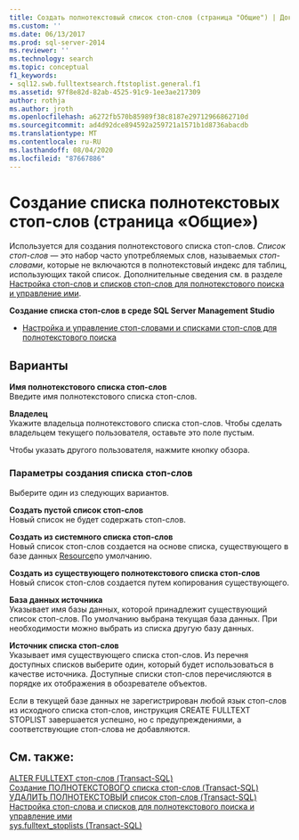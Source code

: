 ```yaml
---
title: Создать полнотекстовый список стоп-слов (страница "Общие") | Документация Майкрософт
ms.custom: ''
ms.date: 06/13/2017
ms.prod: sql-server-2014
ms.reviewer: ''
ms.technology: search
ms.topic: conceptual
f1_keywords:
- sql12.swb.fulltextsearch.ftstoplist.general.f1
ms.assetid: 97f8e82d-82ab-4525-91c9-1ee3ae217309
author: rothja
ms.author: jroth
ms.openlocfilehash: a6272fb570b85989f38c8187e29712966862710d
ms.sourcegitcommit: ad4d92dce894592a259721a1571b1d8736abacdb
ms.translationtype: MT
ms.contentlocale: ru-RU
ms.lasthandoff: 08/04/2020
ms.locfileid: "87667886"
---
```

# <a name="new-full-text-stoplist-general-page"></a>Создание списка полнотекстовых стоп-слов (страница «Общие»)
  Используется для создания полнотекстового списка стоп-слов. *Список стоп-слов* — это набор часто употребляемых слов, называемых *стоп-словами*, которые не включаются в полнотекстовый индекс для таблиц, использующих такой список. Дополнительные сведения см. в разделе [Настройка стоп-слов и списков стоп-слов для полнотекстового поиска и управление ими](../relational-databases/search/full-text-search.md).  
  
 **Создание списка стоп-слов в среде SQL Server Management Studio**  
  
-   [Настройка и управление стоп-словами и списками стоп-слов для полнотекстового поиска](../relational-databases/search/full-text-search.md)  
  
## <a name="options"></a>Варианты  
 **Имя полнотекстового списка стоп-слов**  
 Введите имя полнотекстового списка стоп-слов.  
  
 **Владелец**  
 Укажите владельца полнотекстового списка стоп-слов. Чтобы сделать владельцем текущего пользователя, оставьте это поле пустым.  
  
 Чтобы указать другого пользователя, нажмите кнопку обзора.  
  
### <a name="create-stoplist-options"></a>Параметры создания списка стоп-слов  
 Выберите один из следующих вариантов.  
  
 **Создать пустой список стоп-слов**  
 Новый список не будет содержать стоп-слов.  
  
 **Создать из системного списка стоп-слов**  
 Новый список стоп-слов создается на основе списка, существующего в базе данных [Resource](../relational-databases/databases/resource-database.md)по умолчанию.  
  
 **Создать из существующего полнотекстового списка стоп-слов**  
 Новый список стоп-слов создается путем копирования существующего.  
  
 **База данных источника**  
 Указывает имя базы данных, которой принадлежит существующий список стоп-слов. По умолчанию выбрана текущая база данных. При необходимости можно выбрать из списка другую базу данных.  
  
 **Источник списка стоп-слов**  
 Указывает имя существующего списка стоп-слов. Из перечня доступных списков выберите один, который будет использоваться в качестве источника. Доступные списки стоп-слов перечисляются в порядке их отображения в обозревателе объектов.  
  
 Если в текущей базе данных не зарегистрирован любой язык стоп-слов из исходного списка стоп-слов, инструкция CREATE FULLTEXT STOPLIST завершается успешно, но с предупреждениями, а соответствующие стоп-слова не добавляются.  
  
## <a name="see-also"></a>См. также:  
 [ALTER FULLTEXT стоп-слов &#40;Transact-SQL&#41;](/sql/t-sql/statements/alter-fulltext-stoplist-transact-sql)   
 [Создание ПОЛНОТЕКСТОВОГО списка стоп-слов &#40;Transact-SQL&#41;](/sql/t-sql/statements/create-fulltext-stoplist-transact-sql)   
 [УДАЛИТЬ ПОЛНОТЕКСТОВЫЙ список стоп-слов &#40;Transact-SQL&#41;](/sql/t-sql/statements/drop-fulltext-stoplist-transact-sql)   
 [Настройка стоп-слова и списков для полнотекстового поиска и управление ими](../relational-databases/search/full-text-search.md)   
 [sys.fulltext_stoplists (Transact-SQL)](/sql/relational-databases/system-catalog-views/sys-fulltext-stoplists-transact-sql)  
  
  
